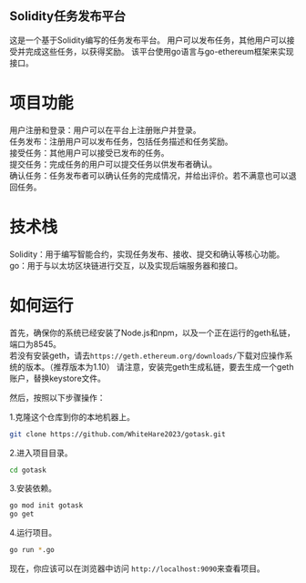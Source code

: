 ## Solidity任务发布平台

这是一个基于Solidity编写的任务发布平台。  用户可以发布任务，其他用户可以接受并完成这些任务，以获得奖励。  该平台使用go语言与go-ethereum框架来实现接口。

# 项目功能
用户注册和登录：用户可以在平台上注册账户并登录。  
任务发布：注册用户可以发布任务，包括任务描述和任务奖励。  
接受任务：其他用户可以接受已发布的任务。  
提交任务：完成任务的用户可以提交任务以供发布者确认。  
确认任务：任务发布者可以确认任务的完成情况，并给出评价。若不满意也可以退回任务。  

# 技术栈
Solidity：用于编写智能合约，实现任务发布、接收、提交和确认等核心功能。  
go：用于与以太坊区块链进行交互，以及实现后端服务器和接口。  

# 如何运行

首先，确保你的系统已经安装了Node.js和npm，以及一个正在运行的geth私链，端口为8545。  
若没有安装geth，请去```https://geth.ethereum.org/downloads/```下载对应操作系统的版本。（推荐版本为1.10）
请注意，安装完geth生成私链，要去生成一个geth账户，替换keystore文件。

然后，按照以下步骤操作：

1.克隆这个仓库到你的本地机器上。
```bash
git clone https://github.com/WhiteHare2023/gotask.git
```
2.进入项目目录。

```bash
cd gotask
```
3.安装依赖。
```bash
go mod init gotask
go get
```
4.运行项目。
```bash
go run *.go
```
现在，你应该可以在浏览器中访问 ```http://localhost:9090```来查看项目。
